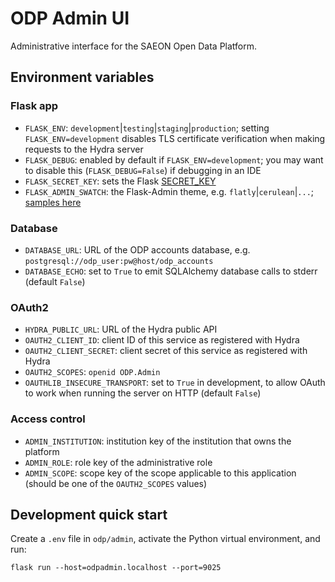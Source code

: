# ODP Admin UI

Administrative interface for the SAEON Open Data Platform.

## Environment variables

### Flask app

- `FLASK_ENV`: `development`|`testing`|`staging`|`production`; setting `FLASK_ENV=development` disables TLS
    certificate verification when making requests to the Hydra server
- `FLASK_DEBUG`: enabled by default if `FLASK_ENV=development`; you may want to disable this (`FLASK_DEBUG=False`)
    if debugging in an IDE
- `FLASK_SECRET_KEY`: sets the Flask [SECRET_KEY](https://flask.palletsprojects.com/en/1.1.x/config/#SECRET_KEY)
- `FLASK_ADMIN_SWATCH`: the Flask-Admin theme, e.g. `flatly`|`cerulean`|`...`; [samples here](https://bootswatch.com/2)

### Database

- `DATABASE_URL`: URL of the ODP accounts database, e.g. `postgresql://odp_user:pw@host/odp_accounts`
- `DATABASE_ECHO`: set to `True` to emit SQLAlchemy database calls to stderr (default `False`)

### OAuth2

- `HYDRA_PUBLIC_URL`: URL of the Hydra public API
- `OAUTH2_CLIENT_ID`: client ID of this service as registered with Hydra
- `OAUTH2_CLIENT_SECRET`: client secret of this service as registered with Hydra
- `OAUTH2_SCOPES`: `openid ODP.Admin`
- `OAUTHLIB_INSECURE_TRANSPORT`: set to `True` in development, to allow OAuth to work when running the server on HTTP (default `False`)

### Access control

- `ADMIN_INSTITUTION`: institution key of the institution that owns the platform
- `ADMIN_ROLE`: role key of the administrative role
- `ADMIN_SCOPE`: scope key of the scope applicable to this application (should be one of the `OAUTH2_SCOPES` values)

## Development quick start

Create a `.env` file in `odp/admin`, activate the Python virtual environment, and run:

    flask run --host=odpadmin.localhost --port=9025
